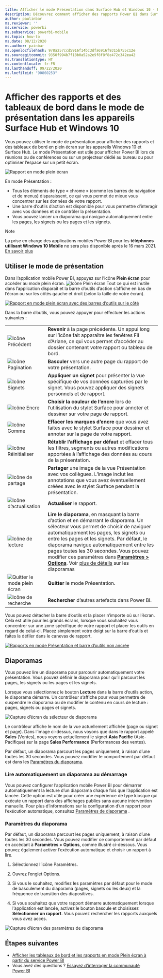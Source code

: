 ```yaml
---
title: Afficher le mode Présentation dans Surface Hub et Windows 10 - Power BI
description: Découvrez comment afficher des rapports Power BI dans Surface Hub et comment afficher des vignettes, des rapports et des tableaux de bord Power BI en mode plein écran sur les appareils Windows 10.
author: paulinbar
ms.reviewer: ''
ms.service: powerbi
ms.subservice: powerbi-mobile
ms.topic: how-to
ms.date: 08/12/2020
ms.author: painbar
ms.openlocfilehash: 978a257ccd5916f14bc3dfa6916f9315b755c12e
ms.sourcegitcommit: 9350f994b7f18b0a52a2e9f8f8f8e472c342ea42
ms.translationtype: HT
ms.contentlocale: fr-FR
ms.lasthandoff: 09/22/2020
ms.locfileid: "90860253"
---
```

# <a name="view-reports-and-dashboards-in-presentation-mode-on-surface-hub-and-windows-10-devices"></a>Afficher des rapports et des tableaux de bord dans le mode de présentation dans les appareils Surface Hub et Windows 10
Vous pouvez utiliser le mode de présentation pour afficher des rapports et des tableaux de bord en plein écran sur les appareils Windows 10 et Surface Hub. Le mode Présentation est utile pour afficher Power BI lors de réunions ou de conférences ou sur un projecteur dédié au bureau ou pour optimiser l’espace sur un petit écran.

![Rapport en mode plein écran](./media/mobile-windows-10-app-presentation-mode/power-bi-presentation-mode-2.png)

En mode Présentation :
* Tous les éléments de type « chrome » (comme les barres de navigation et de menus) disparaissent, ce qui vous permet de mieux vous concentrer sur les données de votre rapport.
* Une barre d’outils d’action est disponible pour vous permettre d’interagir avec vos données et de contrôler la présentation.
* Vous pouvez lancer un diaporama qui navigue automatiquement entre les pages, les signets ou les pages et les signets.

>[!NOTE]
>La prise en charge des applications mobiles Power BI pour les **téléphones utilisant Windows 10 Mobile** ne sera plus disponible après le 16 mars 2021. [En savoir plus](/legal/powerbi/powerbi-mobile/power-bi-mobile-app-end-of-support-for-windows-phones)

## <a name="use-presentation-mode"></a>Utiliser le mode de présentation
Dans l’application mobile Power BI, appuyez sur l’icône **Plein écran** pour accéder au mode plein écran.
![Icône Plein écran](././media/mobile-windows-10-app-presentation-mode/power-bi-full-screen-icon.png) Tout ce qui est inutile dans l’application disparaît et la barre d’outils d’action s’affiche en bas de l’écran ou sur les côtés gauche et droit (selon la taille de votre écran).

[![Rapport en mode plein écran avec des barres d’outils sur le côté](./media/mobile-windows-10-app-presentation-mode/power-bi-presentation-mode-toolbar.png)](./media/mobile-windows-10-app-presentation-mode/power-bi-presentation-mode-toolbar-expanded.png#lightbox)

Dans la barre d’outils, vous pouvez appuyer pour effectuer les actions suivantes :

|||
|-|-|
|![Icône Précédent](./media/mobile-windows-10-app-presentation-mode/power-bi-windows-10-presentation-back-icon.png)|**Revenir** à la page précédente. Un appui long sur l’icône fait apparaître les fenêtres Fil d’Ariane, ce qui vous permet d’accéder au dossier contenant votre rapport ou tableau de bord.|
|![Icône Pagination](./media/mobile-windows-10-app-presentation-mode/power-bi-windows-10-presentation-pages-icon.png)|**Basculer** vers une autre page du rapport de votre présentation.|
|![Icône Signets](./media/mobile-windows-10-app-presentation-mode/power-bi-windows-10-presentation-bookmarks-icon.png)|**Appliquer un signet** pour présenter la vue spécifique de vos données capturées par le signet. Vous pouvez appliquer des signets personnels et de rapport.|
|![Icône Encre](./media/mobile-windows-10-app-presentation-mode/power-bi-windows-10-presentation-ink-icon.png)|**Choisir la couleur de l’encre** lors de l’utilisation du stylet Surface pour annoter et dessiner sur votre page de rapport.|
|![Icône Gomme](./media/mobile-windows-10-app-presentation-mode/power-bi-windows-10-presentation-eraser-icon.png)|**Effacer les marques d’encre** que vous avez faites avec le stylet Surface pour dessiner et annoter sur la page de votre rapport.          |
|![Icône Réinitialiser](./media/mobile-windows-10-app-presentation-mode/power-bi-windows-10-presentation-reset-icon.png)|**Rétablir l’affichage par défaut** et effacer tous les filtres, segments ou autres modifications apportées à l’affichage des données au cours de la présentation.|
|![Icône de partage](./media/mobile-windows-10-app-presentation-mode/power-bi-windows-10-share-icon.png)|**Partager** une image de la vue Présentation avec vos collègues. L’image inclut les annotations que vous avez éventuellement créées avec le stylet Surface pendant la présentation.|
|![Icône d’actualisation](./media/mobile-windows-10-app-presentation-mode/power-bi-windows-10-presentation-refresh-icon.png)|**Actualiser** le rapport.|
|![Icône de lecture](./media/mobile-windows-10-app-presentation-mode/power-bi-windows-10-presentation-play-icon.png)|**Lire le diaporama**, en masquant la barre d’action et en démarrant le diaporama. Un sélecteur vous permet de choisir de naviguer automatiquement les pages, les signets ou entre les pages et les signets. Par défaut, le diaporama navigue automatiquement entre les pages toutes les 30 secondes. Vous pouvez modifier ces paramètres dans [**Paramètres > Options**](#slideshow-settings). Voir [plus de détails](#slideshows) sur les diaporamas|
|![Quitter le mode plein écran](./media/mobile-windows-10-app-presentation-mode/power-bi-windows-10-exit-full-screen-icon.png)|**Quitter** le mode Présentation.|
|![Icône de recherche](./media/mobile-windows-10-app-presentation-mode/power-bi-windows-10-presentation-search-icon.png)|**Rechercher** d’autres artefacts dans Power BI.|

Vous pouvez détacher la barre d’outils et la placer n’importe où sur l’écran. Cela est utile pour les grands écrans, lorsque vous souhaitez vous concentrer sur une zone spécifique de votre rapport et placer les outils en regard de celui-ci. Placez simplement votre doigt sur la barre d’outils et faites la défiler dans le canevas de rapport.

[![Rapports en mode Présentation et barre d’outils non ancrée](./media/mobile-windows-10-app-presentation-mode/power-bi-windows-10-presentation-drag-toolbar-2.png)](./media/mobile-windows-10-app-presentation-mode/power-bi-windows-10-presentation-drag-toolbar-2-expanded.png#lightbox)

## <a name="slideshows"></a>Diaporamas

Vous pouvez lire un diaporama pour parcourir automatiquement votre présentation. Vous pouvez définir le diaporama pour qu’il parcourt les pages, les signets ou les pages et les signets.

Lorsque vous sélectionnez le bouton **Lecture** dans la barre d’outils action, le diaporama démarre. Un contrôleur s’affiche pour vous permettre de suspendre le diaporama ou de modifier le contenu en cours de lecture : pages, signets ou pages et signets.

![Capture d’écran du sélecteur de diaporama](././media/mobile-windows-10-app-presentation-mode//power-bi-windows-10-slideshow-selector.png)

 Le contrôleur affiche le nom de la vue actuellement affichée (page ou signet et page). Dans l’image ci-dessus, nous voyons que dans le rapport appelé **Sales** (Ventes), nous voyons actuellement le signet **Asia Pacific** (Asie-Pacifique) sur la page **Sales Performance** (Performances des ventes).

Par défaut, un diaporama parcourt les pages uniquement, à raison d’une toutes les 30 secondes. Vous pouvez modifier le comportement par défaut est dans les [Paramètres du diaporama](#slideshow-settings).


### <a name="auto-play-a-slideshow-on-startup"></a>Lire automatiquement un diaporama au démarrage

Vous pouvez configurer l’application mobile Power BI pour démarrer automatiquement la lecture d’un diaporama chaque fois que l’application est lancée. Cette option est utile pour créer une expérience de type kiosque qui exécute un rapport dans des affichages publics sans aucune intervention manuelle. Pour plus d’informations sur la configuration d’un rapport pour l’exécution automatique, consultez [Paramètres de diaporama](#slideshow-settings) .

### <a name="slideshow-settings"></a>Paramètres du diaporama

Par défaut, un diaporama parcourt les pages uniquement, à raison d’une toutes les 30 secondes. Vous pouvez modifier ce comportement par défaut en accédant à **Paramètres > Options**, comme illustré ci-dessous. Vous pouvez également activer l’exécution automatique et choisir un rapport à lire.

1. Sélectionnez l’icône Paramètres.

1. Ouvrez l’onglet Options.

1. Si vous le souhaitez, modifiez les paramètres par défaut pour le mode de basculement du diaporama (pages, signets ou les deux) et la fréquence de transition des diapositives.

1. Si vous souhaitez que votre rapport démarre automatiquement lorsque l’application est lancée, activez le bouton bascule et choisissez **Sélectionner un rapport**. Vous pouvez rechercher les rapports auxquels vous avez accès.

![Capture d’écran des paramètres de diaporama](././media/mobile-windows-10-app-presentation-mode//power-bi-windows-10-slideshow-settings.png)

## <a name="next-steps"></a>Étapes suivantes
* [Afficher les tableaux de bord et les rapports en mode Plein écran à partir du service Power BI](../end-user-focus.md)
* Vous avez des questions ? [Essayez d’interroger la communauté Power BI](https://community.powerbi.com/)